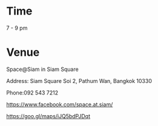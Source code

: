 # Time
7 - 9 pm

# Venue
Space@Siam in Siam Square

Address: Siam Square Soi 2, Pathum Wan, Bangkok 10330

Phone:092 543 7212

https://www.facebook.com/space.at.siam/

https://goo.gl/maps/iJQ5bdPJDqt

